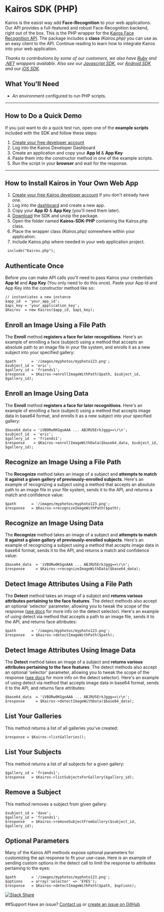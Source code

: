 Kairos SDK (PHP)
==============

Kairos is the easist way add **Face-Recognition** to your web applications. Our API provides a full-featured and robust Face-Recognition backend, right out of the box. This is the PHP wrapper for the [Kairos Face Recognition API](https://www.kairos.com). The package includes a **class** _(Kairos.php)_ you can use as an easy client to the API. Continue reading to learn how to integrate Kairos into your web application.

_Thanks to contributions by some of our customers, we also have [Ruby](https://github.com/kany/kairos-api) and [.NET](https://github.com/humbywan/Kairos.Net) wrappers available. Also see our [Javascript SDK](https://github.com/kairosinc/Kairos-SDK-Javascript), our [Android SDK](https://github.com/kairosinc/Kairos-SDK-Android) and our [iOS SDK](https://github.com/kairosinc/Kairos-SDK-iOS)._

## What You'll Need
* An environment configured to run PHP scripts.



---



## How to Do a Quick Demo
If you just want to do a quick test run, open one of the **example scripts** included with the SDK and follow these steps:

1. [Create your free developer account](https://www.kairos.com/signup)
2. Log into the Kairos Developer Dashboard
3. Create an application and copy your **App Id** & **App Key**
3. Paste them into the constructor method in one of the example scripts.
4. Run the script in your **browser** and wait for the response.



---


## How to Install Kairos in Your Own Web App

1. [Create your free Kairos developer account](https://www.kairos.com/signup) if you don't already have one.
2. Log into the [dashboard](https://www.kairos.com/login) and create a new app.
3. Copy your **App ID** & **App Key** (you'll need them later).
4. [Download](https://github.com/kairosinc/Kairos-SDK-PHP) the SDK and unzip the package.
5. Open the folder named **Kairos-SDK-PHP** containing the Kairos.php class.
6. Place the wrapper class _(Kairos.php)_ somewhere within your application.
7. Include Kairos.php where needed in your web application project.


```
 include("Kairos.php");
```

## Authenticate Once

Before you can make API calls you'll need to pass Kairos your credentials **App Id** and **App Key** (You only need to do this once). Paste your App Id and App Key into the constructor method like so:

```
// instantiates a new instance
$app_id  = 'your_app_id';
$api_key = 'your_application_key';
$Kairos  = new Kairos($app_id, $api_key);
```



## Enroll an Image Using a File Path

The **Enroll** method **registers a face for later recognitions**. Here's an example of enrolling a face (subject) using a method that accepts an absolute path to an image file in your file system, and enrolls it as a new subject into your specified gallery:    

```
$path       = '/images/myphotos/myphoto123.png';
$subject_id = 'eric';
$gallery_id = 'friends1';
$response   = $Kairos->enrollImageWithPath($path, $subject_id, $gallery_id);
```



## Enroll an Image Using Data

The **Enroll** method **registers a face for later recognitions**. Here's an example of enrolling a face (subject) using a method that accepts image data in base64 format, and enrolls it as a new subject into your specified gallery:    

```
$base64_data = 'iVBORw0KGgoAAA ... ABJRU5ErkJggg==\r\n';
$subject_id  = 'eric';
$gallery_id  = 'friends1';
$response    = $Kairos->enrollImageWithData($base64_data, $subject_id, $gallery_id);
```



## Recognize an Image Using a File Path

The **Recognize** method takes an image of a subject and **attempts to match it against a given gallery of previously-enrolled subjects**. Here's an example of recognizing a subject using a method that accepts an absolute path to an image file in your file system, sends it to the API, and returns a match and confidence value:    

```
$path       = '/images/myphotos/myphoto123.png';
$response   = $Kairos->recognizeImageWithPath($path);
```



## Recognize an Image Using Data

The **Recognize** method takes an image of a subject and **attempts to match it against a given gallery of previously-enrolled subjects**. Here's an example of recognizing a subject using a method that accepts image data in base64 format, sends it to the API, and returns a match and confidence value:    

```
$base64_data  = 'iVBORw0KGgoAAA ... ABJRU5ErkJggg==\r\n';
$response     = $Kairos->recognizeImageWithData($base64_data);
```


    
    
## Detect Image Attributes Using a File Path

The **Detect** method takes an image of a subject and **returns various attributes pertaining to the face features**. The detect methods also accept an optional 'selector' parameter, allowing you to tweak the scope of the response ([see docs](https://www.kairos.com/docs/face-recognition) for more info on the detect selector). Here's an example of using detect via method that accepts a path to an image file, sends it to the API, and returns face attributes:    

```
$path       = '/images/myphotos/myphoto123.png';
$response   = $Kairos->detectImageWithPath($path);
```

    
## Detect Image Attributes Using Image Data

The **Detect** method takes an image of a subject and **returns various attributes pertaining to the face features**. The detect methods also accept an optional 'selector' parameter, allowing you to tweak the scope of the response ([see docs](https://www.kairos.com/docs/face-recognition) for more info on the detect selector). Here's an example of using detect via method that accepts image data in base64 format, sends it to the API, and returns face attributes:    

```
$base64_data  = 'iVBORw0KGgoAAA ... ABJRU5ErkJggg==\r\n';
$response     = $Kairos->detectImageWithData($base64_data);
```


    
## List Your Galleries

This method returns a list of all galleries you've created:

```
$response = $Kairos->listGalleries();
```

## List Your Subjects

This method returns a list of all subjects for a given gallery:

```
$gallery_id = 'friends1';
$response   = $Kairos->listSubjectsForGallery($gallery_id);
```

## Remove a Subject

This method removes a subject from given gallery:

```
$subject_id = 'dave';
$gallery_id = 'friends1';
$response   = $Kairos->removeSubjectFromGallery($subject_id, $gallery_id);
```

    
    
## Optional Parameters

Many of the Kairos API methods expose optional parameters for customizing the api response to fit your use-case. Here is an example of sending custom options in the detect call to limit the response to attributes pertaining to the eyes:

```
$path       = '/images/myphotos/myphoto123.png';
$options    = array('selector' => 'EYES');
$response   = $Kairos->detectImageWithPath($path, $options);
```


[![Stack Share](http://img.shields.io/badge/tech-stack-0690fa.svg?style=flat)](http://stackshare.io/kairos-api/kairos-facial-recognition-api)

##Support 
Have an issue? [Contact us](mailto:api@kairos.com) or [create an issue on GitHub](https://github.com/kairosinc/Kairos-SDK-PHP)
